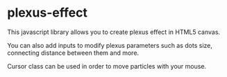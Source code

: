 # plexus-effect
This javascript library allows you to create plexus effect in HTML5 canvas.

You can also add inputs to modify plexus parameters such as dots size, connecting distance between them and more.

Cursor class can be used in order to move particles with your mouse.
